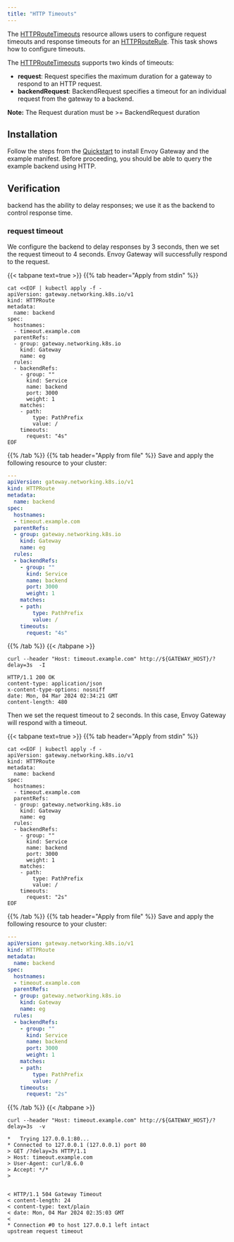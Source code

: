 ```yaml
---
title: "HTTP Timeouts"
---
```


The [HTTPRouteTimeouts][] resource allows users to configure request timeouts and response timeouts for an [HTTPRouteRule][]. This task shows how to configure timeouts.

The [HTTPRouteTimeouts][] supports two kinds of timeouts:
- **request**: Request specifies the maximum duration for a gateway to respond to an HTTP request. 
- **backendRequest**: BackendRequest specifies a timeout for an individual request from the gateway to a backend.

__Note:__  The Request duration must be >= BackendRequest duration

## Installation

Follow the steps from the [Quickstart](../../quickstart) to install Envoy Gateway and the example manifest.
Before proceeding, you should be able to query the example backend using HTTP.

## Verification

backend has the ability to delay responses; we use it as the backend to control response time.

### request timeout
We configure the backend to delay responses by 3 seconds, then we set the request timeout to 4 seconds. Envoy Gateway will successfully respond to the request.

{{< tabpane text=true >}}
{{% tab header="Apply from stdin" %}}
```shell
cat <<EOF | kubectl apply -f -
apiVersion: gateway.networking.k8s.io/v1
kind: HTTPRoute
metadata:
  name: backend
spec:
  hostnames:
  - timeout.example.com
  parentRefs:
  - group: gateway.networking.k8s.io
    kind: Gateway
    name: eg
  rules:
  - backendRefs:
    - group: ""
      kind: Service
      name: backend
      port: 3000
      weight: 1
    matches:
    - path:
        type: PathPrefix
        value: /
    timeouts:
      request: "4s"
EOF
```
{{% /tab %}}
{{% tab header="Apply from file" %}}
Save and apply the following resource to your cluster:

```yaml
---
apiVersion: gateway.networking.k8s.io/v1
kind: HTTPRoute
metadata:
  name: backend
spec:
  hostnames:
  - timeout.example.com
  parentRefs:
  - group: gateway.networking.k8s.io
    kind: Gateway
    name: eg
  rules:
  - backendRefs:
    - group: ""
      kind: Service
      name: backend
      port: 3000
      weight: 1
    matches:
    - path:
        type: PathPrefix
        value: /
    timeouts:
      request: "4s"
```
{{% /tab %}}
{{< /tabpane >}}

```shell
curl --header "Host: timeout.example.com" http://${GATEWAY_HOST}/?delay=3s  -I
```

```console
HTTP/1.1 200 OK
content-type: application/json
x-content-type-options: nosniff
date: Mon, 04 Mar 2024 02:34:21 GMT
content-length: 480
```

Then we set the request timeout to 2 seconds. In this case, Envoy Gateway will respond with a timeout.

{{< tabpane text=true >}}
{{% tab header="Apply from stdin" %}}
```shell
cat <<EOF | kubectl apply -f -
apiVersion: gateway.networking.k8s.io/v1
kind: HTTPRoute
metadata:
  name: backend
spec:
  hostnames:
  - timeout.example.com
  parentRefs:
  - group: gateway.networking.k8s.io
    kind: Gateway
    name: eg
  rules:
  - backendRefs:
    - group: ""
      kind: Service
      name: backend
      port: 3000
      weight: 1
    matches:
    - path:
        type: PathPrefix
        value: /
    timeouts:
      request: "2s"
EOF
```
{{% /tab %}}
{{% tab header="Apply from file" %}}
Save and apply the following resource to your cluster:

```yaml
---
apiVersion: gateway.networking.k8s.io/v1
kind: HTTPRoute
metadata:
  name: backend
spec:
  hostnames:
  - timeout.example.com
  parentRefs:
  - group: gateway.networking.k8s.io
    kind: Gateway
    name: eg
  rules:
  - backendRefs:
    - group: ""
      kind: Service
      name: backend
      port: 3000
      weight: 1
    matches:
    - path:
        type: PathPrefix
        value: /
    timeouts:
      request: "2s"
```
{{% /tab %}}
{{< /tabpane >}}

```shell
curl --header "Host: timeout.example.com" http://${GATEWAY_HOST}/?delay=3s  -v
```

```console
*   Trying 127.0.0.1:80...
* Connected to 127.0.0.1 (127.0.0.1) port 80
> GET /?delay=3s HTTP/1.1
> Host: timeout.example.com
> User-Agent: curl/8.6.0
> Accept: */*
>


< HTTP/1.1 504 Gateway Timeout
< content-length: 24
< content-type: text/plain
< date: Mon, 04 Mar 2024 02:35:03 GMT
<
* Connection #0 to host 127.0.0.1 left intact
upstream request timeout
```

[HTTPRouteTimeouts]: https://gateway-api.sigs.k8s.io/reference/spec/#gateway.networking.k8s.io/v1.HTTPRouteTimeouts
[HTTPRouteRule]: https://gateway-api.sigs.k8s.io/reference/spec/#gateway.networking.k8s.io/v1.HTTPRouteRule
